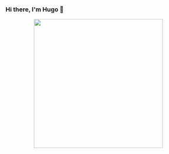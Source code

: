 ### Hi there, I'm Hugo 👋 

<p align='center'>
  <a href="#"><img src="https://github-readme-stats.vercel.app/api?username=hugocica&show_icons=true&count_private=true&theme=dark" width="350"></a>
</p>

<!--
**hugocica/hugocica** is a ✨ _special_ ✨ repository because its `README.md` (this file) appears on your GitHub profile.

Here are some ideas to get you started:

- 🔭 I’m currently working on ...
- 🌱 I’m currently learning ...
- 👯 I’m looking to collaborate on ...
- 🤔 I’m looking for help with ...
- 💬 Ask me about ...
- 📫 How to reach me: ...
- 😄 Pronouns: ...
- ⚡ Fun fact: ...
-->
